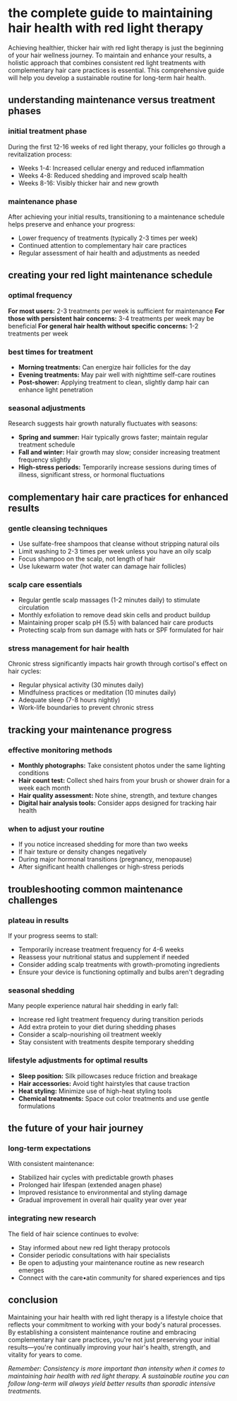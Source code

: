 # the complete guide to maintaining hair health with red light therapy

Achieving healthier, thicker hair with red light therapy is just the beginning of your hair wellness journey. To maintain and enhance your results, a holistic approach that combines consistent red light treatments with complementary hair care practices is essential. This comprehensive guide will help you develop a sustainable routine for long-term hair health.

## understanding maintenance versus treatment phases

### initial treatment phase

During the first 12-16 weeks of red light therapy, your follicles go through a revitalization process:
- Weeks 1-4: Increased cellular energy and reduced inflammation
- Weeks 4-8: Reduced shedding and improved scalp health
- Weeks 8-16: Visibly thicker hair and new growth

### maintenance phase

After achieving your initial results, transitioning to a maintenance schedule helps preserve and enhance your progress:
- Lower frequency of treatments (typically 2-3 times per week)
- Continued attention to complementary hair care practices
- Regular assessment of hair health and adjustments as needed

## creating your red light maintenance schedule

### optimal frequency

**For most users:** 2-3 treatments per week is sufficient for maintenance
**For those with persistent hair concerns:** 3-4 treatments per week may be beneficial
**For general hair health without specific concerns:** 1-2 treatments per week

### best times for treatment

- **Morning treatments:** Can energize hair follicles for the day
- **Evening treatments:** May pair well with nighttime self-care routines
- **Post-shower:** Applying treatment to clean, slightly damp hair can enhance light penetration

### seasonal adjustments

Research suggests hair growth naturally fluctuates with seasons:
- **Spring and summer:** Hair typically grows faster; maintain regular treatment schedule
- **Fall and winter:** Hair growth may slow; consider increasing treatment frequency slightly
- **High-stress periods:** Temporarily increase sessions during times of illness, significant stress, or hormonal fluctuations

## complementary hair care practices for enhanced results

### gentle cleansing techniques

- Use sulfate-free shampoos that cleanse without stripping natural oils
- Limit washing to 2-3 times per week unless you have an oily scalp
- Focus shampoo on the scalp, not length of hair
- Use lukewarm water (hot water can damage hair follicles)

### scalp care essentials

- Regular gentle scalp massages (1-2 minutes daily) to stimulate circulation
- Monthly exfoliation to remove dead skin cells and product buildup
- Maintaining proper scalp pH (5.5) with balanced hair care products
- Protecting scalp from sun damage with hats or SPF formulated for hair

### stress management for hair health

Chronic stress significantly impacts hair growth through cortisol's effect on hair cycles:
- Regular physical activity (30 minutes daily)
- Mindfulness practices or meditation (10 minutes daily)
- Adequate sleep (7-8 hours nightly)
- Work-life boundaries to prevent chronic stress

## tracking your maintenance progress

### effective monitoring methods

- **Monthly photographs:** Take consistent photos under the same lighting conditions
- **Hair count test:** Collect shed hairs from your brush or shower drain for a week each month
- **Hair quality assessment:** Note shine, strength, and texture changes
- **Digital hair analysis tools:** Consider apps designed for tracking hair health

### when to adjust your routine

- If you notice increased shedding for more than two weeks
- If hair texture or density changes negatively
- During major hormonal transitions (pregnancy, menopause)
- After significant health challenges or high-stress periods

## troubleshooting common maintenance challenges

### plateau in results

If your progress seems to stall:
- Temporarily increase treatment frequency for 4-6 weeks
- Reassess your nutritional status and supplement if needed
- Consider adding scalp treatments with growth-promoting ingredients
- Ensure your device is functioning optimally and bulbs aren't degrading

### seasonal shedding

Many people experience natural hair shedding in early fall:
- Increase red light treatment frequency during transition periods
- Add extra protein to your diet during shedding phases
- Consider a scalp-nourishing oil treatment weekly
- Stay consistent with treatments despite temporary shedding

### lifestyle adjustments for optimal results

- **Sleep position:** Silk pillowcases reduce friction and breakage
- **Hair accessories:** Avoid tight hairstyles that cause traction
- **Heat styling:** Minimize use of high-heat styling tools
- **Chemical treatments:** Space out color treatments and use gentle formulations

## the future of your hair journey

### long-term expectations

With consistent maintenance:
- Stabilized hair cycles with predictable growth phases
- Prolonged hair lifespan (extended anagen phase)
- Improved resistance to environmental and styling damage
- Gradual improvement in overall hair quality year over year

### integrating new research

The field of hair science continues to evolve:
- Stay informed about new red light therapy protocols
- Consider periodic consultations with hair specialists
- Be open to adjusting your maintenance routine as new research emerges
- Connect with the care•atin community for shared experiences and tips

## conclusion

Maintaining your hair health with red light therapy is a lifestyle choice that reflects your commitment to working with your body's natural processes. By establishing a consistent maintenance routine and embracing complementary hair care practices, you're not just preserving your initial results—you're continually improving your hair's health, strength, and vitality for years to come.

*Remember: Consistency is more important than intensity when it comes to maintaining hair health with red light therapy. A sustainable routine you can follow long-term will always yield better results than sporadic intensive treatments.* 